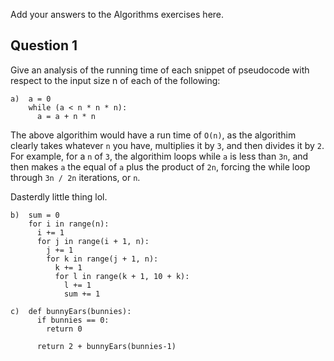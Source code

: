 Add your answers to the Algorithms exercises here.

## Question 1

Give an analysis of the running time of each snippet of
pseudocode with respect to the input size n of each of the following:

```
a)  a = 0
    while (a < n * n * n):
      a = a + n * n
```

The above algorithim would have a run time of `O(n)`, as the algorithim clearly takes whatever `n` you have, multiplies it by `3`, and then
divides it by `2`. For example, for a `n` of `3`, the algorithim loops while `a` is less than `3n`, and then makes `a` the equal of `a` plus the
product of `2n`, forcing the while loop through `3n / 2n` iterations, or `n`.

Dasterdly little thing lol.

```
b)  sum = 0
    for i in range(n):
      i += 1
      for j in range(i + 1, n):
        j += 1
        for k in range(j + 1, n):
          k += 1
          for l in range(k + 1, 10 + k):
            l += 1
            sum += 1
```

```
c)  def bunnyEars(bunnies):
      if bunnies == 0:
        return 0

      return 2 + bunnyEars(bunnies-1)
```
